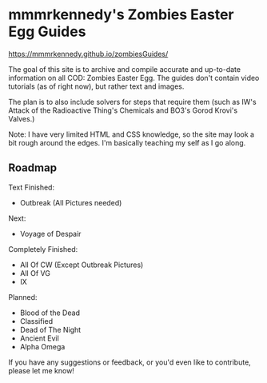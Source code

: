 # mmmrkennedy's Zombies Easter Egg Guides

https://mmmrkennedy.github.io/zombiesGuides/

The goal of this site is to archive and compile accurate and up-to-date information on all COD: Zombies Easter Egg.
The guides don't contain video tutorials (as of right now), but rather text and images.

The plan is to also include solvers for steps that require them (such as IW's Attack of the Radioactive Thing's Chemicals and BO3's Gorod Krovi's Valves.)

Note: I have very limited HTML and CSS knowledge, so the site may look a bit rough around the edges. I'm basically teaching my self as I go along.


## Roadmap
Text Finished:
- Outbreak (All Pictures needed)

Next:
- Voyage of Despair

Completely Finished:
- All Of CW (Except Outbreak Pictures)
- All Of VG
- IX

Planned:
- Blood of the Dead
- Classified
- Dead of The Night
- Ancient Evil
- Alpha Omega

If you have any suggestions or feedback, or you'd even like to contribute, please let me know!

